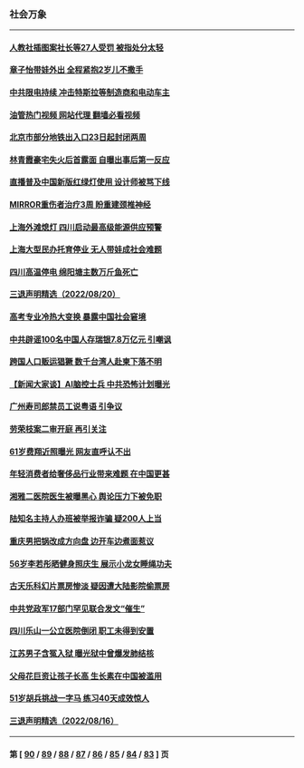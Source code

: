 ### 社会万象
---
#### [人教社插图案社长等27人受罚 被指处分太轻](../../pages/ncid282/n13808054.md?08232045) 
#### [章子怡带娃外出 全程紧抱2岁儿不撒手](../../pages/ncid282/n13807946.md?08232045) 
#### [中共限电持续 冲击特斯拉等制造商和电动车主](../../pages/ncid282/n13807864.md?08232045) 
#### [油管热门视频 网站代理 翻墙必看视频](http://209.222.30.114:81/youtube.html?08232045)
#### [北京市部分地铁出入口23日起封闭两周](../../pages/ncid282/n13807627.md?08232045) 
#### [林青霞豪宅失火后首露面 自曝出事后第一反应](../../pages/ncid282/n13807321.md?08232045) 
#### [直播普及中国新版红绿灯使用 设计师被骂下线](../../pages/ncid282/n13807280.md?08232045) 
#### [MIRROR重伤者治疗3周 盼重建颈椎神经](../../pages/ncid282/n13807297.md?08232045) 
#### [上海外滩熄灯 四川启动最高级能源供应预警](../../pages/ncid282/n13807092.md?08232045) 
#### [上海大型民办托育停业 无人带娃成社会难题](../../pages/ncid282/n13806984.md?08232045) 
#### [四川高温停电 绵阳塘主数万斤鱼死亡](../../pages/ncid282/n13806934.md?08232045) 
#### [三退声明精选（2022/08/20）](../../pages/ncid282/n13806855.md?08232045) 
#### [高考专业冷热大变换 暴露中国社会窘境](../../pages/ncid282/n13806661.md?08232045) 
#### [中共辟谣100名中国人存瑞银7.8万亿元 引嘲讽](../../pages/ncid282/n13806591.md?08232045) 
#### [跨国人口贩运猖獗 数千台湾人赴柬下落不明](../../pages/ncid282/n13806188.md?08232045) 
#### [【新闻大家谈】AI脑控士兵 中共恐怖计划曝光](../../pages/ncid282/n13806045.md?08232045) 
#### [广州寿司郎禁员工说粤语 引争议](../../pages/ncid282/n13805836.md?08232045) 
#### [劳荣枝案二审开庭 再引关注](../../pages/ncid282/n13805708.md?08232045) 
#### [61岁费翔近照曝光 网友直呼认不出](../../pages/ncid282/n13805480.md?08232045) 
#### [年轻消费者给奢侈品行业带来难题 在中国更甚](../../pages/ncid282/n13805446.md?08232045) 
#### [湘雅二医院医生被曝黑心 舆论压力下被免职](../../pages/ncid282/n13805176.md?08232045) 
#### [陆知名主持人办班被举报诈骗 疑200人上当](../../pages/ncid282/n13805100.md?08232045) 
#### [重庆男把锅改成方向盘 边开车边煮面惹议](../../pages/ncid282/n13805147.md?08232045) 
#### [56岁李若彤晒健身照庆生 展示小龙女睡绳功夫](../../pages/ncid282/n13804819.md?08232045) 
#### [古天乐科幻片票房惨淡 疑因遭大陆影院偷票房](../../pages/ncid282/n13804745.md?08232045) 
#### [中共党政军17部门罕见联合发文“催生”](../../pages/ncid282/n13804238.md?08232045) 
#### [四川乐山一公立医院倒闭 职工未得到安置](../../pages/ncid282/n13804234.md?08232045) 
#### [江苏男子含冤入狱 曝光狱中曾爆发肺结核](../../pages/ncid282/n13803686.md?08232045) 
#### [父母花巨资让孩子长高 生长素在中国被滥用](../../pages/ncid282/n13804209.md?08232045) 
#### [51岁胡兵挑战一字马 练习40天成效惊人](../../pages/ncid282/n13803996.md?08232045) 
#### [三退声明精选（2022/08/16）](../../pages/ncid282/n13804028.md?08232045) 

---
#### 第 [ [90](./90.md?08232045) / [89](./89.md?08232045) / [88](./88.md?08232045) / [87](./87.md?08232045) / [86](./86.md?08232045) / [85](./85.md?08232045) / [84](./84.md?08232045) / [83](./83.md?08232045) ] 页
